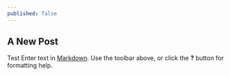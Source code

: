 ```yaml
---
published: false
---
```

## A New Post

Test Enter text in [Markdown](http://daringfireball.net/projects/markdown/). Use the toolbar above, or click the **?** button for formatting help.
